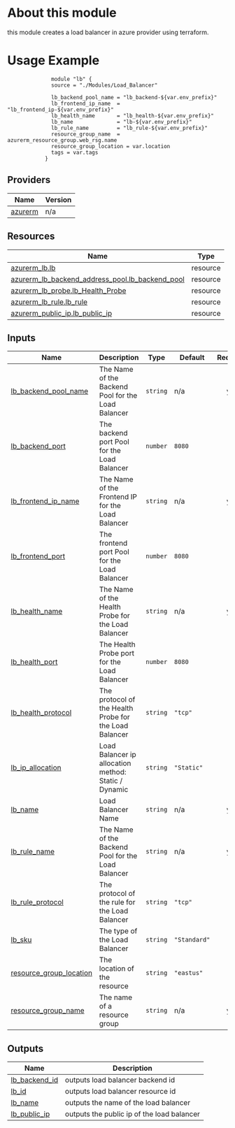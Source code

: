 <!-- BEGIN_TF_DOCS -->

# About this module
this module creates a load balancer in azure provider using terraform.

# Usage Example

                  module "lb" {
                  source = "./Modules/Load_Balancer"

                  lb_backend_pool_name = "lb_backend-${var.env_prefix}"
                  lb_frontend_ip_name  = "lb_frontend_ip-${var.env_prefix}"
                  lb_health_name       = "lb_health-${var.env_prefix}"
                  lb_name              = "lb-${var.env_prefix}"
                  lb_rule_name         = "lb_rule-${var.env_prefix}"
                  resource_group_name  = azurerm_resource_group.web_rsg.name
                  resource_group_location = var.location
                  tags = var.tags
                }

## Providers

| Name | Version |
|------|---------|
| <a name="provider_azurerm"></a> [azurerm](#provider\_azurerm) | n/a |

## Resources

| Name | Type |
|------|------|
| [azurerm_lb.lb](https://registry.terraform.io/providers/hashicorp/azurerm/latest/docs/resources/lb) | resource |
| [azurerm_lb_backend_address_pool.lb_backend_pool](https://registry.terraform.io/providers/hashicorp/azurerm/latest/docs/resources/lb_backend_address_pool) | resource |
| [azurerm_lb_probe.lb_Health_Probe](https://registry.terraform.io/providers/hashicorp/azurerm/latest/docs/resources/lb_probe) | resource |
| [azurerm_lb_rule.lb_rule](https://registry.terraform.io/providers/hashicorp/azurerm/latest/docs/resources/lb_rule) | resource |
| [azurerm_public_ip.lb_public_ip](https://registry.terraform.io/providers/hashicorp/azurerm/latest/docs/resources/public_ip) | resource |

## Inputs

| Name | Description | Type | Default | Required |
|------|-------------|------|---------|:--------:|
| <a name="input_lb_backend_pool_name"></a> [lb\_backend\_pool\_name](#input\_lb\_backend\_pool\_name) | The Name of the Backend Pool for the Load Balancer | `string` | n/a | yes |
| <a name="input_lb_backend_port"></a> [lb\_backend\_port](#input\_lb\_backend\_port) | The backend port Pool for the Load Balancer | `number` | `8080` | no |
| <a name="input_lb_frontend_ip_name"></a> [lb\_frontend\_ip\_name](#input\_lb\_frontend\_ip\_name) | The Name of the Frontend IP for the Load Balancer | `string` | n/a | yes |
| <a name="input_lb_frontend_port"></a> [lb\_frontend\_port](#input\_lb\_frontend\_port) | The frontend port Pool for the Load Balancer | `number` | `8080` | no |
| <a name="input_lb_health_name"></a> [lb\_health\_name](#input\_lb\_health\_name) | The Name of the Health Probe for the Load Balancer | `string` | n/a | yes |
| <a name="input_lb_health_port"></a> [lb\_health\_port](#input\_lb\_health\_port) | The Health Probe port for the Load Balancer | `number` | `8080` | no |
| <a name="input_lb_health_protocol"></a> [lb\_health\_protocol](#input\_lb\_health\_protocol) | The protocol of the Health Probe for the Load Balancer | `string` | `"tcp"` | no |
| <a name="input_lb_ip_allocation"></a> [lb\_ip\_allocation](#input\_lb\_ip\_allocation) | Load Balancer ip allocation method: Static / Dynamic | `string` | `"Static"` | no |
| <a name="input_lb_name"></a> [lb\_name](#input\_lb\_name) | Load Balancer Name | `string` | n/a | yes |
| <a name="input_lb_rule_name"></a> [lb\_rule\_name](#input\_lb\_rule\_name) | The Name of the Backend Pool for the Load Balancer | `string` | n/a | yes |
| <a name="input_lb_rule_protocol"></a> [lb\_rule\_protocol](#input\_lb\_rule\_protocol) | The protocol of the rule for the Load Balancer | `string` | `"tcp"` | no |
| <a name="input_lb_sku"></a> [lb\_sku](#input\_lb\_sku) | The type of the Load Balancer | `string` | `"Standard"` | no |
| <a name="input_resource_group_location"></a> [resource\_group\_location](#input\_resource\_group\_location) | The location of the resource | `string` | `"eastus"` | no |
| <a name="input_resource_group_name"></a> [resource\_group\_name](#input\_resource\_group\_name) | The name of a resource group | `string` | n/a | yes |

## Outputs

| Name | Description |
|------|-------------|
| <a name="output_lb_backend_id"></a> [lb\_backend\_id](#output\_lb\_backend\_id) | outputs load balancer backend  id |
| <a name="output_lb_id"></a> [lb\_id](#output\_lb\_id) | outputs load balancer resource id |
| <a name="output_lb_name"></a> [lb\_name](#output\_lb\_name) | outputs the name of the load balancer  |
| <a name="output_lb_public_ip"></a> [lb\_public\_ip](#output\_lb\_public\_ip) | outputs the public ip of the load balancer |
<!-- END_TF_DOCS -->
